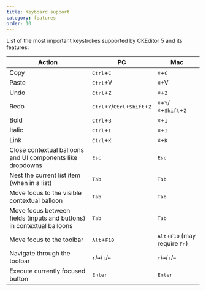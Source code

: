 ```yaml
---
title: Keyboard support
category: features
order: 10
---
```


List of the most important keystrokes supported by CKEditor 5 and its features:

| Action | PC | Mac |
|-----|---|-----|
| Copy | <kbd>Ctrl</kbd>+<kbd>C</kbd> | <kbd>⌘</kbd>+<kbd>C</kbd> |
| Paste | <kbd>Ctrl</kbd>+V<kbd></kbd> | <kbd>⌘</kbd>+V<kbd></kbd> |
| Undo | <kbd>Ctrl</kbd>+<kbd>Z</kbd> | <kbd>⌘</kbd>+<kbd>Z</kbd> |
| Redo | <kbd>Ctrl</kbd>+<kbd>Y</kbd>/<kbd>Ctrl</kbd>+<kbd>Shift</kbd>+<kbd>Z</kbd>  | <kbd>⌘</kbd>+<kbd>Y</kbd>/<kbd>⌘</kbd>+<kbd>Shift</kbd>+<kbd>Z</kbd> |
| Bold | <kbd>Ctrl</kbd>+<kbd>B</kbd> | <kbd>⌘</kbd>+<kbd>I</kbd> |
| Italic | <kbd>Ctrl</kbd>+<kbd>I</kbd> | <kbd>⌘</kbd>+<kbd>I</kbd> |
| Link | <kbd>Ctrl</kbd>+<kbd>K</kbd> | <kbd>⌘</kbd>+<kbd>K</kbd> |
| Close contextual balloons and UI components like dropdowns | <kbd>Esc</kbd> | <kbd>Esc</kbd> |
| Nest the current list item (when in a list) | <kbd>Tab</kbd> | <kbd>Tab</kbd> |
| Move focus to the visible contextual balloon | <kbd>Tab</kbd> | <kbd>Tab</kbd> |
| Move focus between fields (inputs and buttons) in contextual balloons | <kbd>Tab</kbd> | <kbd>Tab</kbd> |
| Move focus to the toolbar | <kbd>Alt</kbd>+<kbd>F10</kbd> | <kbd>Alt</kbd>+<kbd>F10</kbd> (may require <kbd>Fn</kbd>) |
| Navigate through the toolbar | <kbd>↑</kbd>/<kbd>→</kbd>/<kbd>↓</kbd>/<kbd>←</kbd> | <kbd>↑</kbd>/<kbd>→</kbd>/<kbd>↓</kbd>/<kbd>←</kbd> |
| Execute currently focused button | <kbd>Enter</kbd> | <kbd>Enter</kbd> |
